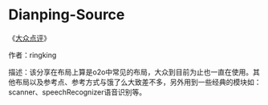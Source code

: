 # Dianping-Source

《[大众点评](http://community.apicloud.com/bbs/forum.php?mod=viewthread&tid=580&extra=page%3D1)》

作者：ringking

描述：该分享在布局上算是o2o中常见的布局，大众到目前为止也一直在使用。其他布局以及参考点、参考方式与饿了么大致差不多，另外用到一些经典的模块如：scanner、speechRecognizer语音识别等。
